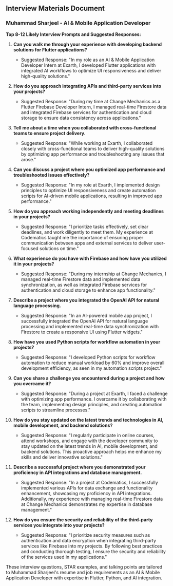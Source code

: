## Interview Materials Document

### Muhammad Sharjeel - AI & Mobile Application Developer

**Top 8-12 Likely Interview Prompts and Suggested Responses:**

1. **Can you walk me through your experience with developing backend solutions for Flutter applications?**
   - Suggested Response: "In my role as an AI & Mobile Application Developer Intern at Exarth, I developed Flutter applications with integrated AI workflows to optimize UI responsiveness and deliver high-quality solutions."

2. **How do you approach integrating APIs and third-party services into your projects?**
   - Suggested Response: "During my time at Change Mechanics as a Flutter Firebase Developer Intern, I managed real-time Firestore data and integrated Firebase services for authentication and cloud storage to ensure data consistency across applications."

3. **Tell me about a time when you collaborated with cross-functional teams to ensure project delivery.**
   - Suggested Response: "While working at Exarth, I collaborated closely with cross-functional teams to deliver high-quality solutions by optimizing app performance and troubleshooting any issues that arose."

4. **Can you discuss a project where you optimized app performance and troubleshooted issues effectively?**
   - Suggested Response: "In my role at Exarth, I implemented design principles to optimize UI responsiveness and create automation scripts for AI-driven mobile applications, resulting in improved app performance."

5. **How do you approach working independently and meeting deadlines in your projects?**
   - Suggested Response: "I prioritize tasks effectively, set clear deadlines, and work diligently to meet them. My experience at Codematics taught me the importance of ensuring proper communication between apps and external services to deliver user-focused solutions on time."

6. **What experience do you have with Firebase and how have you utilized it in your projects?**
   - Suggested Response: "During my internship at Change Mechanics, I managed real-time Firestore data and implemented data synchronization, as well as integrated Firebase services for authentication and cloud storage to enhance app functionality."

7. **Describe a project where you integrated the OpenAI API for natural language processing.**
   - Suggested Response: "In an AI-powered mobile app project, I successfully integrated the OpenAI API for natural language processing and implemented real-time data synchronization with Firestore to create a responsive UI using Flutter widgets."

8. **How have you used Python scripts for workflow automation in your projects?**
   - Suggested Response: "I developed Python scripts for workflow automation to reduce manual workload by 60% and improve overall development efficiency, as seen in my automation scripts project."

9. **Can you share a challenge you encountered during a project and how you overcame it?**
   - Suggested Response: "During a project at Exarth, I faced a challenge with optimizing app performance. I overcame it by collaborating with the team, implementing design principles, and creating automation scripts to streamline processes."

10. **How do you stay updated on the latest trends and technologies in AI, mobile development, and backend solutions?**
    - Suggested Response: "I regularly participate in online courses, attend workshops, and engage with the developer community to stay updated on the latest trends in AI, mobile development, and backend solutions. This proactive approach helps me enhance my skills and deliver innovative solutions."

11. **Describe a successful project where you demonstrated your proficiency in API integrations and database management.**
    - Suggested Response: "In a project at Codematics, I successfully implemented various APIs for data exchange and functionality enhancement, showcasing my proficiency in API integrations. Additionally, my experience with managing real-time Firestore data at Change Mechanics demonstrates my expertise in database management."

12. **How do you ensure the security and reliability of the third-party services you integrate into your projects?**
    - Suggested Response: "I prioritize security measures such as authentication and data encryption when integrating third-party services like Firebase into my projects. By following best practices and conducting thorough testing, I ensure the security and reliability of the services used in my applications."

These interview questions, STAR examples, and talking points are tailored to Muhammad Sharjeel's resume and job requirements as an AI & Mobile Application Developer with expertise in Flutter, Python, and AI integration.